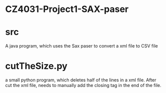 # CZ4031-Project1-SAX-paser
# src
A java program, which uses the Sax paser to convert a xml file to CSV file
# cutTheSize.py
a small python program, which deletes half of the lines in a xml file.
After cut the xml file, needs to manually add the closing tag in the end of the file.
